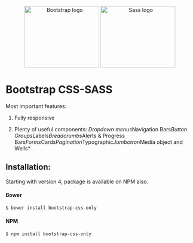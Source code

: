<p align="center">
    <img src="https://v5.getbootstrap.com/docs/5.0/assets/brand/bootstrap-logo-shadow.png" alt="Bootstrap logo" width="200" height="165">
    <img src="https://sass-lang.com/assets/img/styleguide/color-1c4aab2b.png" alt="Sass logo" width="200" height="165">
</p>

# Bootstrap CSS-SASS 

 Most important features:

1. Fully responsive

2. Plenty of useful components: 
*Dropdown menus*Navigation Bars*Button Groups*Labels*Breadcrumbs*Alerts & Progress Bars*Forms*Cards*Pagination*Typographic*Jumbotron*Media object and Wells*



## Installation:
Starting with version 4, package is available on NPM also.

#### Bower

```bash
$ bower install bootstrap-css-only
```

#### NPM 

```bash
$ npm install bootstrap-css-only
```


